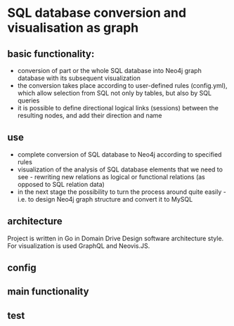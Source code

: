 # SQL database conversion and visualisation as graph

## basic functionality:
- conversion of part or the whole SQL database into Neo4j graph database with its subsequent visualization
- the conversion takes place according to user-defined rules (config.yml), which allow selection from SQL not only by tables, but also by SQL queries
- it is possible to define directional logical links (sessions) between the resulting nodes, and add their direction and name

## use
- complete conversion of SQL database to Neo4j according to specified rules
- visualization of the analysis of SQL database elements that we need to see - rewriting new relations as logical or functional relations (as opposed to SQL relation data)
- in the next stage the possibility to turn the process around quite easily - i.e. to design Neo4j graph structure and convert it to MySQL

## architecture
Project is written in Go in Domain Drive Design software architecture style. For visualization is used GraphQL and Neovis.JS.

## config

## main functionality

## test


